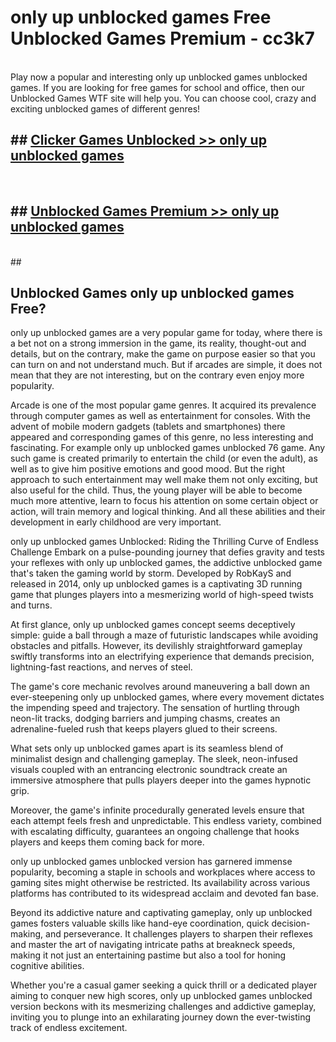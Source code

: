 # only up unblocked games  Free Unblocked Games Premium - cc3k7 <br>
<br>
Play now a popular and interesting only up unblocked games unblocked games. If you are looking for free games for school and office, then our Unblocked Games WTF site will help you. You can choose cool, crazy and exciting unblocked games of different genres!


## ##  [Clicker Games Unblocked >> only up unblocked games](http://freeplayer.one?title=only_up_unblocked_games&ref=UGames)
  <br>

##  ## [Unblocked Games Premium >> only up unblocked games](http://freeplayer.one?title=only_up_unblocked_games&ref=UGames)
  <br>
  ##



## Unblocked Games only up unblocked games Free?

only up unblocked games are a very popular game for today, where there is a bet not on a strong immersion in the game, its reality, thought-out and details, but on the contrary, make the game on purpose easier so that you can turn on and not understand much. But if arcades are simple, it does not mean that they are not interesting, but on the contrary even enjoy more popularity.

Arcade is one of the most popular game genres. It acquired its prevalence through computer games as well as entertainment for consoles. With the advent of mobile modern gadgets (tablets and smartphones) there appeared and corresponding games of this genre, no less interesting and fascinating. For example only up unblocked games unblocked 76 game. Any such game is created primarily to entertain the child (or even the adult), as well as to give him positive emotions and good mood. But the right approach to such entertainment may well make them not only exciting, but also useful for the child. Thus, the young player will be able to become much more attentive, learn to focus his attention on some certain object or action, will train memory and logical thinking. And all these abilities and their development in early childhood are very important.

only up unblocked games Unblocked: Riding the Thrilling Curve of Endless Challenge
Embark on a pulse-pounding journey that defies gravity and tests your reflexes with only up unblocked games, the addictive unblocked game that's taken the gaming world by storm. Developed by RobKayS and released in 2014, only up unblocked games is a captivating 3D running game that plunges players into a mesmerizing world of high-speed twists and turns.

At first glance, only up unblocked games concept seems deceptively simple: guide a ball through a maze of futuristic landscapes while avoiding obstacles and pitfalls. However, its devilishly straightforward gameplay swiftly transforms into an electrifying experience that demands precision, lightning-fast reactions, and nerves of steel.

The game's core mechanic revolves around maneuvering a ball down an ever-steepening only up unblocked games, where every movement dictates the impending speed and trajectory. The sensation of hurtling through neon-lit tracks, dodging barriers and jumping chasms, creates an adrenaline-fueled rush that keeps players glued to their screens.

What sets only up unblocked games apart is its seamless blend of minimalist design and challenging gameplay. The sleek, neon-infused visuals coupled with an entrancing electronic soundtrack create an immersive atmosphere that pulls players deeper into the games hypnotic grip.

Moreover, the game's infinite procedurally generated levels ensure that each attempt feels fresh and unpredictable. This endless variety, combined with escalating difficulty, guarantees an ongoing challenge that hooks players and keeps them coming back for more.

only up unblocked games unblocked version has garnered immense popularity, becoming a staple in schools and workplaces where access to gaming sites might otherwise be restricted. Its availability across various platforms has contributed to its widespread acclaim and devoted fan base.

Beyond its addictive nature and captivating gameplay, only up unblocked games fosters valuable skills like hand-eye coordination, quick decision-making, and perseverance. It challenges players to sharpen their reflexes and master the art of navigating intricate paths at breakneck speeds, making it not just an entertaining pastime but also a tool for honing cognitive abilities.

Whether you're a casual gamer seeking a quick thrill or a dedicated player aiming to conquer new high scores, only up unblocked games unblocked version beckons with its mesmerizing challenges and addictive gameplay, inviting you to plunge into an exhilarating journey down the ever-twisting track of endless excitement.